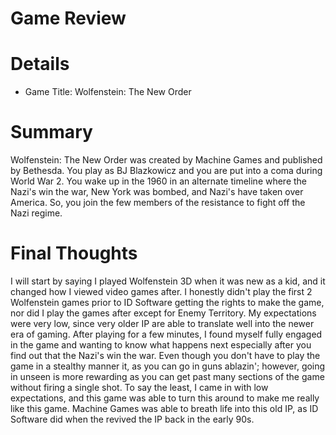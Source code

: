 # Game Review

# Details

* Game Title: Wolfenstein: The New Order

# Summary

Wolfenstein: The New Order was created by Machine Games and published by Bethesda. You play as BJ Blazkowicz and you are put into a coma during World War 2.  You wake up in the 1960 in an alternate timeline where the Nazi's win the war, New York was bombed, and Nazi's have taken over America.  So, you join the few members of the resistance to fight off the Nazi regime.  

# Final Thoughts
I will start by saying I played Wolfenstein 3D when it was new as a kid, and it changed how I viewed video games after.  I honestly didn't play the first 2 Wolfenstein games prior to ID Software getting the rights to make the game, nor did I play the games after except for Enemy Territory.  My expectations were very low, since very older IP are able to translate well into the newer era of gaming.  After playing for a few minutes, I found myself fully engaged in the game and wanting to know what happens next especially after you find out that the Nazi's win the war.  Even though you don't have to play the game in a stealthy manner it, as you can go in guns ablazin'; however, going in unseen is more rewarding as you can get past many sections of the game without firing a single shot.  To say the least, I came in with low expectations, and this game was able to turn this around to make me really like this game.  Machine Games was able to breath life into this old IP, as ID Software did when the revived the IP back in the early 90s.
